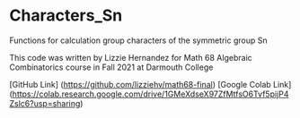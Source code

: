 # Characters_Sn
Functions for calculation group characters of the symmetric group Sn


This code was written by Lizzie Hernandez 
for Math 68 Algebraic Combinatorics course in Fall 2021 
at Darmouth College 

[GitHub Link] (https://github.com/lizziehv/math68-final)
[Google Colab Link] (https://colab.research.google.com/drive/1GMeXdseX97ZfMtfsO6Tvf5pijP4Zslc6?usp=sharing)